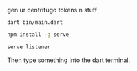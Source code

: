gen ur centrifugo tokens n stuff

```bash
dart bin/main.dart
```

```bash
npm install -g serve

serve listener 
```

Then type something into the dart terminal.